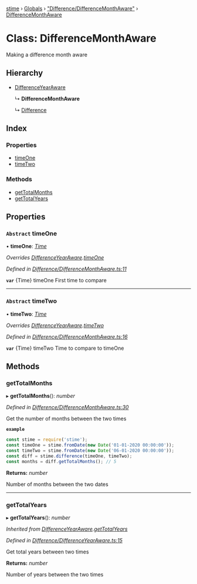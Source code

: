 [stime](../README.md) › [Globals](../globals.md) › ["Difference/DifferenceMonthAware"](../modules/_difference_differencemonthaware_.md) › [DifferenceMonthAware](_difference_differencemonthaware_.differencemonthaware.md)

# Class: DifferenceMonthAware

Making a difference month aware

## Hierarchy

* [DifferenceYearAware](_difference_differenceyearaware_.differenceyearaware.md)

  ↳ **DifferenceMonthAware**

  ↳ [Difference](_difference_difference_.difference.md)

## Index

### Properties

* [timeOne](_difference_differencemonthaware_.differencemonthaware.md#abstract-timeone)
* [timeTwo](_difference_differencemonthaware_.differencemonthaware.md#abstract-timetwo)

### Methods

* [getTotalMonths](_difference_differencemonthaware_.differencemonthaware.md#gettotalmonths)
* [getTotalYears](_difference_differencemonthaware_.differencemonthaware.md#gettotalyears)

## Properties

### `Abstract` timeOne

• **timeOne**: *[Time](_time_.time.md)*

*Overrides [DifferenceYearAware](_difference_differenceyearaware_.differenceyearaware.md).[timeOne](_difference_differenceyearaware_.differenceyearaware.md#abstract-timeone)*

*Defined in [Difference/DifferenceMonthAware.ts:11](https://github.com/TerenceJefferies/STime/blob/7a08dcd/src/Difference/DifferenceMonthAware.ts#L11)*

**`var`** {Time} timeOne First time to compare

___

### `Abstract` timeTwo

• **timeTwo**: *[Time](_time_.time.md)*

*Overrides [DifferenceYearAware](_difference_differenceyearaware_.differenceyearaware.md).[timeTwo](_difference_differenceyearaware_.differenceyearaware.md#abstract-timetwo)*

*Defined in [Difference/DifferenceMonthAware.ts:16](https://github.com/TerenceJefferies/STime/blob/7a08dcd/src/Difference/DifferenceMonthAware.ts#L16)*

**`var`** {Time} timeTwo Time to compare to timeOne

## Methods

###  getTotalMonths

▸ **getTotalMonths**(): *number*

*Defined in [Difference/DifferenceMonthAware.ts:30](https://github.com/TerenceJefferies/STime/blob/7a08dcd/src/Difference/DifferenceMonthAware.ts#L30)*

Get the number of months between the two times

**`example`** 
```javascript
const stime = require('stime');
const timeOne = stime.fromDate(new Date('01-01-2020 00:00:00'));
const timeTwo = stime.fromDate(new Date('06-01-2020 00:00:00'));
const diff = stime.difference(timeOne, timeTwo);
const months = diff.getTotalMonths(); // 5
```

**Returns:** *number*

Number of months between the two dates

___

###  getTotalYears

▸ **getTotalYears**(): *number*

*Inherited from [DifferenceYearAware](_difference_differenceyearaware_.differenceyearaware.md).[getTotalYears](_difference_differenceyearaware_.differenceyearaware.md#gettotalyears)*

*Defined in [Difference/DifferenceYearAware.ts:15](https://github.com/TerenceJefferies/STime/blob/7a08dcd/src/Difference/DifferenceYearAware.ts#L15)*

Get total years between two times

**Returns:** *number*

Number of years between the two times
